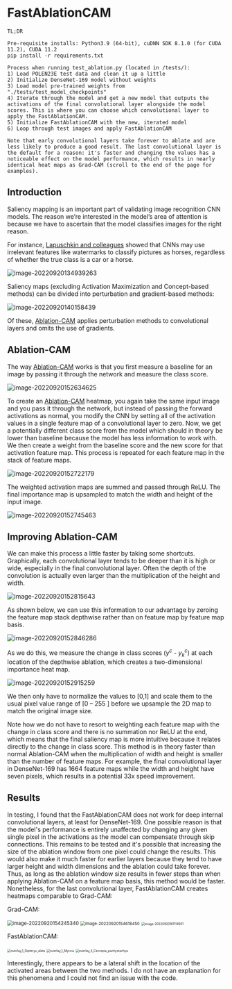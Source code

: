 # FastAblationCAM

```
TL;DR

Pre-requisite installs: Python3.9 (64-bit), cuDNN SDK 8.1.0 (for CUDA 11.2), CUDA 11.2
pip install -r requirements.txt

Process when running test_ablation.py (located in /tests/):
1) Load POLEN23E test data and clean it up a little
2) Initialize DenseNet-169 model without weights 
3) Load model pre-trained weights from "./tests/test_model_checkpoints"
4) Iterate through the model and get a new model that outputs the activations of the final convolutional layer alongside the model scores. This is where you can choose which convolutional layer to apply the FastAblationCAM.
5) Initialize FastAblationCAM with the new, iterated model
6) Loop through test images and apply FastAblationCAM

Note that early convolutional layers take forever to ablate and are less likely to produce a good result. The last convolutional layer is the default for a reason: it's faster and changing the values has a noticeable effect on the model performance, which results in nearly identical heat maps as Grad-CAM (scroll to the end of the page for examples).
```

## Introduction

Saliency mapping is an important part of validating image recognition CNN models. The reason we’re interested in the model’s area of attention is because we have to ascertain that the model classifies images for the right reason.

For instance, [Lapuschkin and colleagues](https://www.nature.com/articles/s41467-019-08987-4) showed that CNNs may use irrelevant features like watermarks to classify pictures as horses, regardless of whether the true class is a car or a horse. 

![image-20220920134939263](C:\Users\Ilkka\AppData\Roaming\Typora\typora-user-images\image-20220920134939263.png)



Saliency maps (excluding Activation Maximization and Concept-based methods) can be divided into perturbation and gradient-based methods:

![image-20220920140158439](C:\Users\Ilkka\AppData\Roaming\Typora\typora-user-images\image-20220920140158439.png)

Of these, [Ablation-CAM](https://openaccess.thecvf.com/content_WACV_2020/papers/Desai_Ablation-CAM_Visual_Explanations_for_Deep_Convolutional_Network_via_Gradient-free_Localization_WACV_2020_paper.pdf) applies perturbation methods to convolutional layers and omits the use of gradients. 

## Ablation-CAM

The way [Ablation-CAM](https://openaccess.thecvf.com/content_WACV_2020/papers/Desai_Ablation-CAM_Visual_Explanations_for_Deep_Convolutional_Network_via_Gradient-free_Localization_WACV_2020_paper.pdf) works is that you first measure a baseline for an image by passing it through the network and measure the class score. 



![image-20220920152634625](C:\Users\Ilkka\AppData\Roaming\Typora\typora-user-images\image-20220920152634625.png)



To create an [Ablation-CAM](https://openaccess.thecvf.com/content_WACV_2020/papers/Desai_Ablation-CAM_Visual_Explanations_for_Deep_Convolutional_Network_via_Gradient-free_Localization_WACV_2020_paper.pdf) heatmap, you again take the same input image and you pass it through the network, but instead of passing the forward activations as normal, you modify the CNN by setting all of the activation values in a single feature map of a convolutional layer to zero. Now, we get a potentially different class score from the model which should in theory be lower than baseline because the model has less information to work with. We then create a weight from the baseline score and the new score for that activation feature map. This process is repeated for each feature map in the stack of feature maps. 



![image-20220920152722179](C:\Users\Ilkka\AppData\Roaming\Typora\typora-user-images\image-20220920152722179.png)



The weighted activation maps are summed and passed through ReLU. The final importance map is upsampled to match the width and height of the input image. 



![image-20220920152745463](C:\Users\Ilkka\AppData\Roaming\Typora\typora-user-images\image-20220920152745463.png)



## Improving Ablation-CAM

We can make this process a little faster by taking some shortcuts. Graphically, each convolutional layer tends to be deeper than it is high or wide, especially in the final convolutional layer. Often the depth of the convolution is actually even larger than the multiplication of the height and width.

![image-20220920152815643](C:\Users\Ilkka\AppData\Roaming\Typora\typora-user-images\image-20220920152815643.png)

As shown below, we can use this information to our advantage by zeroing the feature map stack depthwise rather than on feature map by feature map basis. 



![image-20220920152846286](C:\Users\Ilkka\AppData\Roaming\Typora\typora-user-images\image-20220920152846286.png)



As we do this, we measure the change in class scores ($y^c$ - $y^c_k$) at each location of the depthwise ablation, which creates a two-dimensional importance heat map.



![image-20220920152915259](C:\Users\Ilkka\AppData\Roaming\Typora\typora-user-images\image-20220920152915259.png)



We then only have to normalize the values to [0,1] and scale them to the usual pixel value range of [0 – 255 ] before we upsample the 2D map to match the original image size. 

Note how we do not have to resort to weighting each feature map with the change in class score and there is no summation nor ReLU at the end, which means that the final saliency map is more intuitive because it relates directly to the change in class score. This method is in theory faster than normal Ablation-CAM when the multiplication of width and height is smaller than the number of feature maps. For example, the final convolutional layer in DenseNet-169 has 1664 feature maps while the width and height have seven pixels, which results in a potential 33x speed improvement.

## Results

In testing, I found that the FastAblationCAM does not work for deep internal convolutional layers, at least for DenseNet-169. One possible reason is that the model's performance is entirely unaffected by changing any given single pixel in the activations as the model can compensate through skip connections. This remains to be tested and it's possible that increasing the size of the ablation window from one pixel could change the results. This would also make it much faster for earlier layers because they tend to have larger height and width dimensions and the ablation could take forever. Thus, as long as the ablation window size results in fewer steps than when applying Ablation-CAM on a feature map basis, this method would be faster. Nonetheless, for the last convolutional layer, FastAblationCAM creates heatmaps comparable to Grad-CAM:

Grad-CAM: 

<img src="C:\Users\Ilkka\AppData\Roaming\Typora\typora-user-images\image-20220920154245340.png" alt="image-20220920154245340" style="zoom:80%;" />

<img src="C:\Users\Ilkka\AppData\Roaming\Typora\typora-user-images\image-20220920154618450.png" alt="image-20220920154618450" style="zoom:67%;" />

<img src="C:\Users\Ilkka\AppData\Roaming\Typora\typora-user-images\image-20220920161114931.png" alt="image-20220920161114931" style="zoom:50%;" />



FastAblationCAM:

<img src="D:\Github\FastAblationCAM\tests\test_output\densenet169\Dipteryx_alata\overlay_1_Dipteryx_alata.png" alt="overlay_1_Dipteryx_alata" style="zoom:50%;" />

<img src="D:\Github\FastAblationCAM\tests\test_output\densenet169\Myrcia\overlay_1_Myrcia.png" alt="overlay_1_Myrcia" style="zoom:50%;" />

<img src="D:\Github\FastAblationCAM\tests\test_output\densenet169\Cecropia_pachystachya\overlay_3_Cecropia_pachystachya.png" alt="overlay_3_Cecropia_pachystachya" style="zoom:50%;" />

Interestingly, there appears to be a lateral shift in the location of the activated areas between the two methods. I do not have an explanation for this phenomena and I could not find an issue with the code.